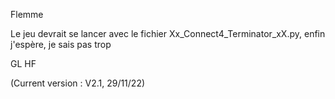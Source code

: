 Flemme

Le jeu devrait se lancer avec le fichier Xx_Connect4_Terminator_xX.py, enfin j'espère, je sais pas trop

GL HF

(Current version : V2.1, 29/11/22)
